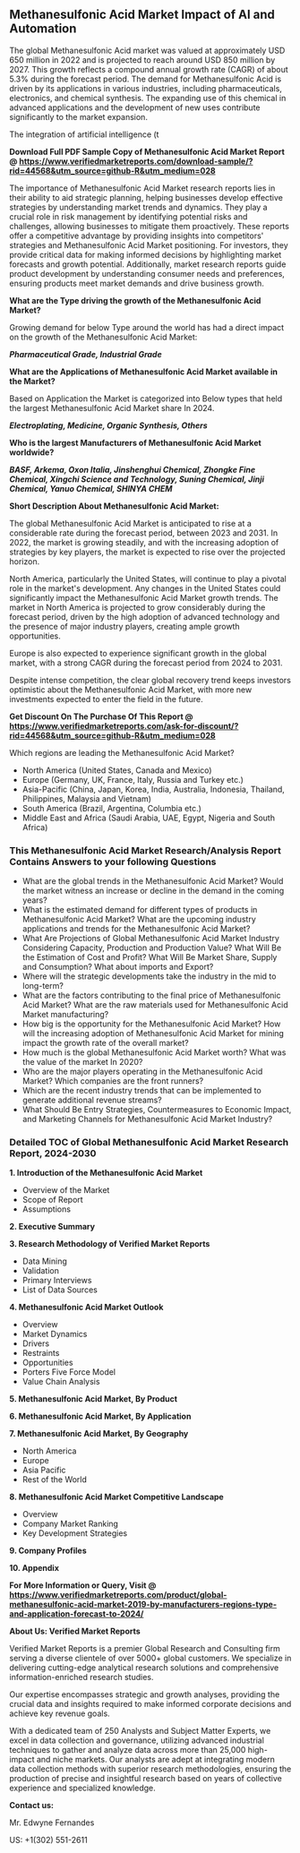 <h2>Methanesulfonic Acid Market Impact of AI and Automation</h2><p>The global Methanesulfonic Acid market was valued at approximately USD 650 million in 2022 and is projected to reach around USD 850 million by 2027. This growth reflects a compound annual growth rate (CAGR) of about 5.3% during the forecast period. The demand for Methanesulfonic Acid is driven by its applications in various industries, including pharmaceuticals, electronics, and chemical synthesis. The expanding use of this chemical in advanced applications and the development of new uses contribute significantly to the market expansion.</p><p>The integration of artificial intelligence (t</p><p id="" class=""><strong>Download Full PDF Sample Copy of Methanesulfonic Acid Market Report @ <a href="https://www.verifiedmarketreports.com/download-sample/?rid=44568&utm_source=github-R&utm_medium=028" target="_blank">https://www.verifiedmarketreports.com/download-sample/?rid=44568&utm_source=github-R&utm_medium=028</a></strong></p><p>The importance of&nbsp;Methanesulfonic Acid Market research reports lies in their ability to aid strategic planning, helping businesses develop effective strategies by understanding market trends and dynamics. They play a crucial role in risk management by identifying potential risks and challenges, allowing businesses to mitigate them proactively. These reports offer a competitive advantage by providing insights into competitors' strategies and Methanesulfonic Acid Market positioning. For investors, they provide critical data for making informed decisions by highlighting market forecasts and growth potential. Additionally, market research reports guide product development by understanding consumer needs and preferences, ensuring products meet market demands and drive business growth.</p><p><strong>What are the&nbsp;Type driving the growth of the Methanesulfonic Acid Market?</strong></p><p id="" class="">Growing demand for below Type around the world has had a direct impact on the growth of the Methanesulfonic Acid Market:</p><em><strong>Pharmaceutical Grade, Industrial Grade</strong></em></p><strong>What are the&nbsp;Applications&nbsp;of Methanesulfonic Acid Market available in the Market?</strong></p><p id="" class="">Based on Application the Market is categorized into Below types that held the largest Methanesulfonic Acid Market share In 2024.</p><em><strong>Electroplating, Medicine, Organic Synthesis, Others</strong></em></p><strong>Who is the largest Manufacturers of Methanesulfonic Acid Market worldwide?</strong></p><p><em><strong>BASF, Arkema, Oxon Italia, Jinshenghui Chemical, Zhongke Fine Chemical, Xingchi Science and Technology, Suning Chemical, Jinji Chemical, Yanuo Chemical, SHINYA CHEM</strong></em></p><p id="" class=""><strong>Short Description About Methanesulfonic Acid Market:</strong></p><p>The global Methanesulfonic Acid Market is anticipated to rise at a considerable rate during the forecast period, between 2023 and 2031. In 2022, the market is growing steadily, and with the increasing adoption of strategies by key players, the market is expected to rise over the projected horizon.</p><p>North America, particularly the United States, will continue to play a pivotal role in the market's development. Any changes in the United States could significantly impact the Methanesulfonic Acid Market growth trends. The market in North America is projected to grow considerably during the forecast period, driven by the high adoption of advanced technology and the presence of major industry players, creating ample growth opportunities.</p><p>Europe is also expected to experience significant growth in the global market, with a strong CAGR during the forecast period from 2024 to 2031.</p><p>Despite intense competition, the clear global recovery trend keeps investors optimistic about the Methanesulfonic Acid Market, with more new investments expected to enter the field in the future.</p><p id="" class=""><strong>Get Discount On The Purchase Of This Report @ <a href="https://www.verifiedmarketreports.com/ask-for-discount/?rid=44568&utm_source=github-R&utm_medium=028" target="_blank">https://www.verifiedmarketreports.com/ask-for-discount/?rid=44568&utm_source=github-R&utm_medium=028</a></strong></p>Which regions are leading the Methanesulfonic Acid Market?</p><ul><li>North America (United States, Canada and Mexico)</li><li>Europe (Germany, UK, France, Italy, Russia and Turkey etc.)</li><li>Asia-Pacific (China, Japan, Korea, India, Australia, Indonesia, Thailand, Philippines, Malaysia and Vietnam)</li><li>South America (Brazil, Argentina, Columbia etc.)</li><li>Middle East and Africa (Saudi Arabia, UAE, Egypt, Nigeria and South Africa)</li></ul><h3 id="" class="">This Methanesulfonic Acid Market Research/Analysis Report Contains Answers to your following Questions</h3><ul><li>What are the global trends in the Methanesulfonic Acid Market? Would the market witness an increase or decline in the demand in the coming years?</li><li>What is the estimated demand for different types of products in Methanesulfonic Acid Market? What are the upcoming industry applications and trends for the Methanesulfonic Acid Market?</li><li>What Are Projections of Global Methanesulfonic Acid Market Industry Considering Capacity, Production and Production Value? What Will Be the Estimation of Cost and Profit? What Will Be Market Share, Supply and Consumption? What about imports and Export?</li><li>Where will the strategic developments take the industry in the mid to long-term?</li><li>What are the factors contributing to the final price of Methanesulfonic Acid Market? What are the raw materials used for Methanesulfonic Acid Market manufacturing?</li><li>How big is the opportunity for the Methanesulfonic Acid Market? How will the increasing adoption of Methanesulfonic Acid Market for mining impact the growth rate of the overall market?</li><li>How much is the global Methanesulfonic Acid Market worth? What was the value of the market In 2020?</li><li>Who are the major players operating in the Methanesulfonic Acid Market? Which companies are the front runners?</li><li>Which are the recent industry trends that can be implemented to generate additional revenue streams?</li><li>What Should Be Entry Strategies, Countermeasures to Economic Impact, and Marketing Channels for Methanesulfonic Acid Market Industry?</li></ul><h3 id="" class="">Detailed TOC of Global Methanesulfonic Acid Market Research Report, 2024-2030</h3><p id="" class=""><strong>1. Introduction of the Methanesulfonic Acid Market</strong></p><ul><li>Overview of the Market</li><li>Scope of Report</li><li>Assumptions</li></ul><p id="" class=""><strong>2. Executive Summary</strong></p><p id="" class=""><strong>3. Research Methodology of Verified Market Reports</strong></p><ul><li>Data Mining</li><li>Validation</li><li>Primary Interviews</li><li>List of Data Sources</li></ul><p id="" class=""><strong>4. Methanesulfonic Acid Market Outlook</strong></p><ul><li>Overview</li><li>Market Dynamics</li><li>Drivers</li><li>Restraints</li><li>Opportunities</li><li>Porters Five Force Model</li><li>Value Chain Analysis</li></ul><p id="" class=""><strong>5. Methanesulfonic Acid Market, By Product</strong></p><p id="" class=""><strong>6. Methanesulfonic Acid Market, By Application</strong></p><p id="" class=""><strong>7. Methanesulfonic Acid Market, By Geography</strong></p><ul><li>North America</li><li>Europe</li><li>Asia Pacific</li><li>Rest of the World</li></ul><p id="" class=""><strong>8. Methanesulfonic Acid Market Competitive Landscape</strong></p><ul><li>Overview</li><li>Company Market Ranking</li><li>Key Development Strategies</li></ul><p id="" class=""><strong>9. Company Profiles</strong></p><p id="" class=""><strong>10. Appendix</strong></p><p id="" class=""><strong>For More Information or Query, Visit @ <a href="https://www.verifiedmarketreports.com/product/global-methanesulfonic-acid-market-2019-by-manufacturers-regions-type-and-application-forecast-to-2024/" target="_blank">https://www.verifiedmarketreports.com/product/global-methanesulfonic-acid-market-2019-by-manufacturers-regions-type-and-application-forecast-to-2024/</a></strong></p><p id="" class=""><strong>About Us: Verified Market Reports</strong></p><p id="" class="">Verified Market Reports is a premier Global Research and Consulting firm serving a diverse clientele of over 5000+ global customers. We specialize in delivering cutting-edge analytical research solutions and comprehensive information-enriched research studies.</p><p id="" class="">Our expertise encompasses strategic and growth analyses, providing the crucial data and insights required to make informed corporate decisions and achieve key revenue goals.</p><p id="" class="">With a dedicated team of 250 Analysts and Subject Matter Experts, we excel in data collection and governance, utilizing advanced industrial techniques to gather and analyze data across more than 25,000 high-impact and niche markets. Our analysts are adept at integrating modern data collection methods with superior research methodologies, ensuring the production of precise and insightful research based on years of collective experience and specialized knowledge.</p><p id="" class=""><strong>Contact us:</strong></p><p id="" class="">Mr. Edwyne Fernandes</p><p id="" class="">US: +1(302) 551-2611</p>